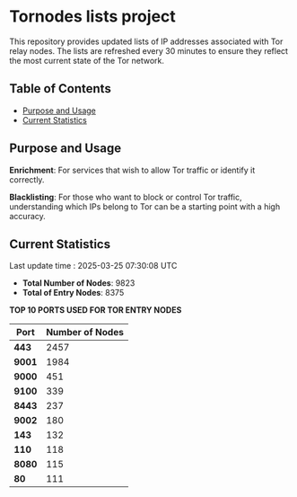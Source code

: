 # Tornodes lists project

This repository provides updated lists of IP addresses associated with Tor relay nodes. The lists are refreshed every 30 minutes to ensure they reflect the most current state of the Tor network.

## Table of Contents

- [Purpose and Usage](#purpose-and-usage)
- [Current Statistics](#current-statistics)


## Purpose and Usage

**Enrichment**: For services that wish to allow Tor traffic or identify it correctly.

**Blacklisting**: For those who want to block or control Tor traffic, understanding which IPs belong to Tor can be a starting point with a high accuracy.

## Current Statistics

Last update time : 2025-03-25 07:30:08 UTC

- **Total Number of Nodes**: 9823
- **Total of Entry Nodes**: 8375

**TOP 10 PORTS USED FOR TOR ENTRY NODES**

| **Port** | **Number of Nodes** |
|------|-----------------|
| **443**   | 2457  |
| **9001**   | 1984  |
| **9000**   | 451  |
| **9100**   | 339  |
| **8443**   | 237  |
| **9002**   | 180  |
| **143**   | 132  |
| **110**   | 118  |
| **8080**   | 115  |
| **80**   | 111  |

